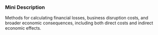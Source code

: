 ### Mini Description

Methods for calculating financial losses, business disruption costs, and broader economic consequences, including both direct costs and indirect economic effects.
